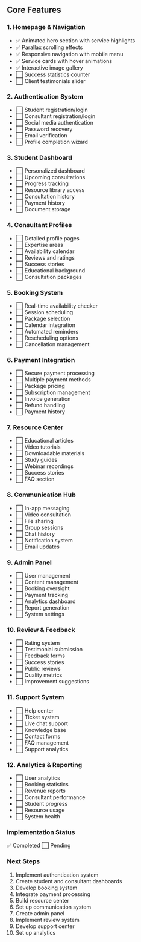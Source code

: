 ## Core Features

### 1. Homepage & Navigation
- ✅ Animated hero section with service highlights
- ✅ Parallax scrolling effects
- ✅ Responsive navigation with mobile menu
- ✅ Service cards with hover animations
- ✅ Interactive image gallery
- ⬜ Success statistics counter
- ⬜ Client testimonials slider

### 2. Authentication System
- ⬜ Student registration/login
- ⬜ Consultant registration/login
- ⬜ Social media authentication
- ⬜ Password recovery
- ⬜ Email verification
- ⬜ Profile completion wizard

### 3. Student Dashboard
- ⬜ Personalized dashboard
- ⬜ Upcoming consultations
- ⬜ Progress tracking
- ⬜ Resource library access
- ⬜ Consultation history
- ⬜ Payment history
- ⬜ Document storage

### 4. Consultant Profiles
- ⬜ Detailed profile pages
- ⬜ Expertise areas
- ⬜ Availability calendar
- ⬜ Reviews and ratings
- ⬜ Success stories
- ⬜ Educational background
- ⬜ Consultation packages

### 5. Booking System
- ⬜ Real-time availability checker
- ⬜ Session scheduling
- ⬜ Package selection
- ⬜ Calendar integration
- ⬜ Automated reminders
- ⬜ Rescheduling options
- ⬜ Cancellation management

### 6. Payment Integration
- ⬜ Secure payment processing
- ⬜ Multiple payment methods
- ⬜ Package pricing
- ⬜ Subscription management
- ⬜ Invoice generation
- ⬜ Refund handling
- ⬜ Payment history

### 7. Resource Center
- ⬜ Educational articles
- ⬜ Video tutorials
- ⬜ Downloadable materials
- ⬜ Study guides
- ⬜ Webinar recordings
- ⬜ Success stories
- ⬜ FAQ section

### 8. Communication Hub
- ⬜ In-app messaging
- ⬜ Video consultation
- ⬜ File sharing
- ⬜ Group sessions
- ⬜ Chat history
- ⬜ Notification system
- ⬜ Email updates

### 9. Admin Panel
- ⬜ User management
- ⬜ Content management
- ⬜ Booking oversight
- ⬜ Payment tracking
- ⬜ Analytics dashboard
- ⬜ Report generation
- ⬜ System settings

### 10. Review & Feedback
- ⬜ Rating system
- ⬜ Testimonial submission
- ⬜ Feedback forms
- ⬜ Success stories
- ⬜ Public reviews
- ⬜ Quality metrics
- ⬜ Improvement suggestions

### 11. Support System
- ⬜ Help center
- ⬜ Ticket system
- ⬜ Live chat support
- ⬜ Knowledge base
- ⬜ Contact forms
- ⬜ FAQ management
- ⬜ Support analytics

### 12. Analytics & Reporting
- ⬜ User analytics
- ⬜ Booking statistics
- ⬜ Revenue reports
- ⬜ Consultant performance
- ⬜ Student progress
- ⬜ Resource usage
- ⬜ System health

### Implementation Status
✅ Completed
⬜ Pending

### Next Steps
1. Implement authentication system
2. Create student and consultant dashboards
3. Develop booking system
4. Integrate payment processing
5. Build resource center
6. Set up communication system
7. Create admin panel
8. Implement review system
9. Develop support center
10. Set up analytics
